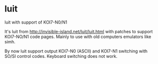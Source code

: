 # luit
luit with support of KOI7-N0/N1

It's luit from http://invisible-island.net/luit/luit.html with patches to support KOI7-NO/N1 code pages. Mainly to use with old computers emulators like simh.

By now luit support output KOI7-N0 (ASCII) and KOI7-N1 switching with SO/SI control codes. Keyboard switching does not work.
